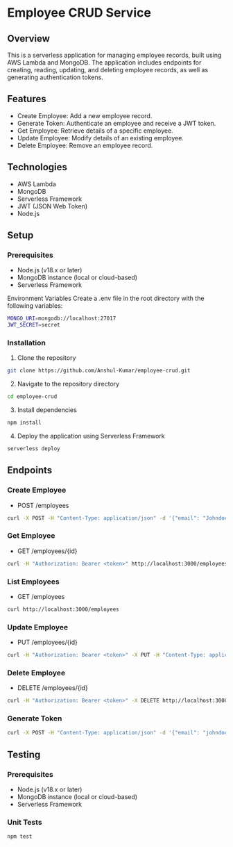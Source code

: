# Employee CRUD Service
## Overview
This is a serverless application for managing employee records, built using AWS Lambda and MongoDB. The application includes endpoints for creating, reading, updating, and deleting employee records, as well as generating authentication tokens.

## Features
- Create Employee: Add a new employee record.
- Generate Token: Authenticate an employee and receive a JWT token.
- Get Employee: Retrieve details of a specific employee.
- Update Employee: Modify details of an existing employee.
- Delete Employee: Remove an employee record.
## Technologies
- AWS Lambda
- MongoDB
- Serverless Framework
- JWT (JSON Web Token)
- Node.js
## Setup
### Prerequisites
- Node.js (v18.x or later)
- MongoDB instance (local or cloud-based)
- Serverless Framework

Environment Variables
Create a .env file in the root directory with the following variables:
``` bash
MONGO_URI=mongodb://localhost:27017
JWT_SECRET=secret
```
### Installation
1. Clone the repository
``` bash
git clone https://github.com/Anshul-Kumar/employee-crud.git
```
2. Navigate to the repository directory
``` bash
cd employee-crud
```
3. Install dependencies
``` bash
npm install
```
4. Deploy the application using Serverless Framework
``` bash
serverless deploy
```
## Endpoints
### Create Employee
- POST /employees
```bash
curl -X POST -H "Content-Type: application/json" -d '{"email": "Johndoe@example.com", "password": "password", "department": "Marketing", "salary":30000}' http://localhost:3000/employees
```
### Get Employee
- GET /employees/{id}
```bash
curl -H "Authorization: Bearer <token>" http://localhost:3000/employees/1
```
### List Employees
- GET /employees
```bash
curl http://localhost:3000/employees
```
### Update Employee
- PUT /employees/{id}
```bash
curl -H "Authorization: Bearer <token>" -X PUT -H "Content-Type: application/json" -d '{"email": "Johndoe@example.com", "department": "Marketing", "salary": 45000}' http://localhost:3000/employees/1
```
### Delete Employee
- DELETE /employees/{id}
```bash
curl -H "Authorization: Bearer <token>" -X DELETE http://localhost:3000/employees/1
```

<!-- generateToken route: auth/token -->
### Generate Token
```bash
curl -X POST -H "Content-Type: application/json" -d '{"email": "johndoe@example.com", "password": "password"}' http://localhost:3000/auth/token
```

## Testing
### Prerequisites
- Node.js (v18.x or later)
- MongoDB instance (local or cloud-based)
- Serverless Framework


### Unit Tests
```bash
npm test
```

